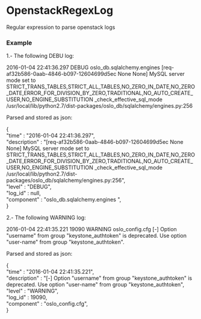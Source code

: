 # OpenstackRegexLog
Regular expression to parse openstack logs

### Example

1.- The following  DEBU log:  

2016-01-04 22:41:36.297 DEBUG oslo_db.sqlalchemy.engines [req-af32b586-0aab-4846-b097-12604699d5ec None None] MySQL server mode set to STRICT_TRANS_TABLES,STRICT_ALL_TABLES,NO_ZERO_IN_DATE,NO_ZERO_DATE,ERROR_FOR_DIVISION_BY_ZERO,TRADITIONAL,NO_AUTO_CREATE_USER,NO_ENGINE_SUBSTITUTION _check_effective_sql_mode /usr/local/lib/python2.7/dist-packages/oslo_db/sqlalchemy/engines.py:256  


Parsed and stored as json:

{  
    "time" : "2016-01-04 22:41:36.297",  
    "description" : "[req-af32b586-0aab-4846-b097-12604699d5ec None None] MySQL server mode set to STRICT_TRANS_TABLES,STRICT_ALL_TABLES,NO_ZERO_IN_DATE,NO_ZERO_DATE,ERROR_FOR_DIVISION_BY_ZERO,TRADITIONAL,NO_AUTO_CREATE_USER,NO_ENGINE_SUBSTITUTION _check_effective_sql_mode /usr/local/lib/python2.7/dist-packages/oslo_db/sqlalchemy/engines.py:256",  
    "level" : "DEBUG",  
    "log_id" : null,  
    "component" : "oslo_db.sqlalchemy.engines ",  
}  

2.- The following  WARNING log:  

2016-01-04 22:41:35.221 19090 WARNING oslo_config.cfg [-] Option "username" from group "keystone_authtoken" is deprecated. Use option "user-name" from group "keystone_authtoken".  


Parsed and stored as json:  

{  
    "time" : "2016-01-04 22:41:35.221",  
    "description" : "[-] Option "username" from group "keystone_authtoken" is deprecated. Use option "user-name" from group "keystone_authtoken",  
    "level" : "WARNING",  
    "log_id" : 19090,  
    "component" : "oslo_config.cfg",  
}  

